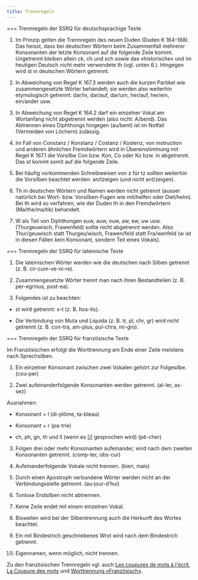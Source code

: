 ```yaml
---
title: Trennregeln
---
```


=== Trennregeln der SSRQ für deutschsprachige Texte
 
1. Im Prinzip gelten die Trennregeln des neuen Duden (Duden K 164–168). Das heisst, dass bei deutschen Wörtern beim Zusammenfall mehrerer Konsonanten der letzte Konsonant auf die folgende Zeile kommt. Ungetrennt bleiben allein ck, ch und sch sowie das «historische» und im heutigen Deutsch nicht mehr verwendete th (vgl. unten 6.). Hingegen wird st in deutschen Wörtern getrennt.
 
2. In Abweichung von Regel K 167.3 werden auch die kurzen Partikel wie zusammengesetzte Wörter behandelt; sie werden also weiterhin etymologisch getrennt: dar/in, dar/auf, dar/um, her/auf, her/ein, ein/ander usw.
 
3. In Abweichung von Regel K 164.2 darf ein einzelner Vokal am Wortanfang nicht abgetrennt werden (also nicht: A/bend). Das Abtrennen eines Diphthongs hingegen (au/bent) ist im Notfall (Vermeiden von Löchern) zulässig.
 
4. Im Fall von Constanz / Konstanz / Costanz / Kostenz, von instruction und anderen ähnlichen Fremdwörtern wird in Übereinstimmung mit Regel K 167.1 die Vorsilbe Con bzw. Kon, Co oder Ko bzw. in abgetrennt. Das st kommt somit auf die folgende Zeile.

5. Bei häufig vorkommenden Schreibweisen von z für tz sollten weiterhin die Vorsilben beachtet werden: an/tzeigen (und nicht ant/zeigen).

6. Th in deutschen Wörtern und Namen werden nicht getrennt (ausser natürlich bei Wort- bzw. Vorsilben-Fugen wie mit/helfen oder Diet/helm). Bei th wird so verfahren, wie der Duden th in den Fremdwörtern (Ma/the/ma/tik) behandelt.

7. W als Teil von Diphthongen euw, auw, ouw, aw, ew, uw usw. (Thurgeuwisch, Frawenfeld) sollte nicht abgetrennt werden.  Also Thur/geuwisch statt Thurgeu/wisch, Frawen/feld statt Fra/wenfeld (w ist in diesen Fällen kein Konsonant, sondern Teil eines Vokals).


=== Trennregeln der SSRQ für lateinische Texte 

1. Die lateinischen Wörter werden wie die deutschen nach Silben getrennt (z. B. cir-cum-ve-ni-re).

2. Zusammengesetzte Wörter trennt man nach ihren Bestandteilen (z. B. per-egrinus, post-ea).

3. Folgendes ist zu beachten:

- st wird getrennt: s-t (z. B. hos-tis).

- Die Verbindung von Muta und Liquida (z. B. tr, pl, chr, gr) wird nicht getrennt (z. B. con-tra, am-plus, pul-chra, mi-gro).



===  Trennregeln der SSRQ für französische Texte 

Im Französischen erfolgt die Worttrennung am Ende einer Zeile meistens nach Sprechsilben.

1. Ein einzelner Konsonant zwischen zwei Vokalen gehört zur Folgesilbe. (cou-per)

2. Zwei aufeinanderfolgende Konsonanten werden getrennt. (al-ler, as-sez)

Ausnahmen:

- Konsonant + l (di-plôme, ta-bleau)

- Konsonant + r (pa-trie)

- ch, ph, gn, th und ll (wenn es [j] gesprochen wird) (pê-cher)

3. Folgen drei oder mehr Konsonanten aufeinander, wird nach dem zweiten Konsonanten getrennt. (comp-ter, obs-cur)

4. Aufeinanderfolgende Vokale nicht trennen. (bien, mais)

5. Durch einen Apostroph verbundene Wörter werden nicht an der Verbindungsstelle getrennt. (au-jour-d’hui)

6. Tonlose Endsilben nicht abtrennen.

7. Keine Zeile endet mit einem einzelnen Vokal.

8. Bisweilen wird bei der Silbentrennung auch die Herkunft des Wortes beachtet.

9. Ein mit Bindestrich geschriebenes Wrot wird nach dem Bindestrich getrennt.

10. Eigennamen, wenn möglich, nicht trennen.

Zu den französischen Trennregeln vgl.  auch [Les coupures de mots à l'écrit](http://monsu.desiderio.free.fr/atelier/coupe.html), [La Coupure des mots](http://www.aidenet.eu/grammaire01s.htm) und [Worttrennung «Französisch»](https://de.wiktionary.org/wiki/Hilfe:Worttrennung#Franz.C3.B6sisch).
